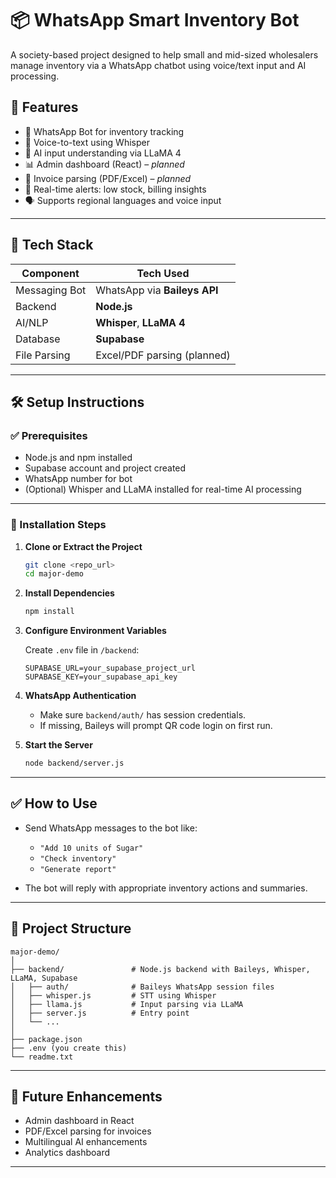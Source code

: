 # 📦 WhatsApp Smart Inventory Bot

A society-based project designed to help small and mid-sized wholesalers manage inventory via a WhatsApp chatbot using voice/text input and AI processing.

## 🚀 Features

- 📱 WhatsApp Bot for inventory tracking
- 🎤 Voice-to-text using Whisper
- 🧠 AI input understanding via LLaMA 4
- 📊 Admin dashboard (React) – *planned*
- 🧾 Invoice parsing (PDF/Excel) – *planned*
- 🔔 Real-time alerts: low stock, billing insights
- 🗣️ Supports regional languages and voice input

---

## 🧰 Tech Stack

| Component         | Tech Used         |
|------------------|-------------------|
| Messaging Bot    | WhatsApp via **Baileys API** |
| Backend          | **Node.js**       |
| AI/NLP           | **Whisper**, **LLaMA 4** |
| Database         | **Supabase**      |
| File Parsing     | Excel/PDF parsing (planned) |

---

## 🛠️ Setup Instructions

### ✅ Prerequisites

- Node.js and npm installed
- Supabase account and project created
- WhatsApp number for bot
- (Optional) Whisper and LLaMA installed for real-time AI processing

---

### 📂 Installation Steps

1. **Clone or Extract the Project**
   ```bash
   git clone <repo_url>
   cd major-demo
   ```

2. **Install Dependencies**
   ```bash
   npm install
   ```

3. **Configure Environment Variables**

   Create `.env` file in `/backend`:
   ```env
   SUPABASE_URL=your_supabase_project_url
   SUPABASE_KEY=your_supabase_api_key
   ```

4. **WhatsApp Authentication**

   - Make sure `backend/auth/` has session credentials.
   - If missing, Baileys will prompt QR code login on first run.

5. **Start the Server**
   ```bash
   node backend/server.js
   ```

---

## ✅ How to Use

- Send WhatsApp messages to the bot like:
  - `"Add 10 units of Sugar"`
  - `"Check inventory"`
  - `"Generate report"`

- The bot will reply with appropriate inventory actions and summaries.

---

## 📁 Project Structure

```
major-demo/
│
├── backend/               # Node.js backend with Baileys, Whisper, LLaMA, Supabase
│   ├── auth/              # Baileys WhatsApp session files
│   ├── whisper.js         # STT using Whisper
│   ├── llama.js           # Input parsing via LLaMA
│   ├── server.js          # Entry point
│   └── ...
│
├── package.json
├── .env (you create this)
└── readme.txt
```

---

## 🤖 Future Enhancements

- Admin dashboard in React
- PDF/Excel parsing for invoices
- Multilingual AI enhancements
- Analytics dashboard

---
